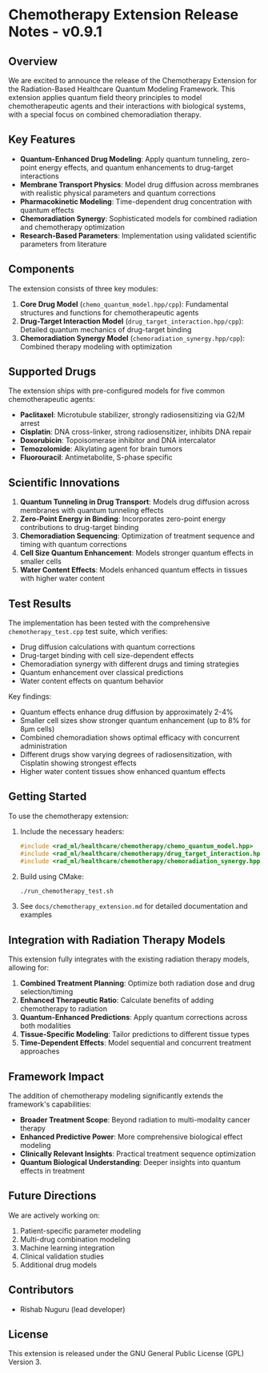 # Chemotherapy Extension Release Notes - v0.9.1

## Overview

We are excited to announce the release of the Chemotherapy Extension for the Radiation-Based Healthcare Quantum Modeling Framework. This extension applies quantum field theory principles to model chemotherapeutic agents and their interactions with biological systems, with a special focus on combined chemoradiation therapy.

## Key Features

- **Quantum-Enhanced Drug Modeling**: Apply quantum tunneling, zero-point energy effects, and quantum enhancements to drug-target interactions
- **Membrane Transport Physics**: Model drug diffusion across membranes with realistic physical parameters and quantum corrections
- **Pharmacokinetic Modeling**: Time-dependent drug concentration with quantum effects
- **Chemoradiation Synergy**: Sophisticated models for combined radiation and chemotherapy optimization
- **Research-Based Parameters**: Implementation using validated scientific parameters from literature

## Components

The extension consists of three key modules:

1. **Core Drug Model** (`chemo_quantum_model.hpp/cpp`): Fundamental structures and functions for chemotherapeutic agents
2. **Drug-Target Interaction Model** (`drug_target_interaction.hpp/cpp`): Detailed quantum mechanics of drug-target binding
3. **Chemoradiation Synergy Model** (`chemoradiation_synergy.hpp/cpp`): Combined therapy modeling with optimization

## Supported Drugs

The extension ships with pre-configured models for five common chemotherapeutic agents:

- **Paclitaxel**: Microtubule stabilizer, strongly radiosensitizing via G2/M arrest
- **Cisplatin**: DNA cross-linker, strong radiosensitizer, inhibits DNA repair
- **Doxorubicin**: Topoisomerase inhibitor and DNA intercalator
- **Temozolomide**: Alkylating agent for brain tumors
- **Fluorouracil**: Antimetabolite, S-phase specific

## Scientific Innovations

1. **Quantum Tunneling in Drug Transport**: Models drug diffusion across membranes with quantum tunneling effects
2. **Zero-Point Energy in Binding**: Incorporates zero-point energy contributions to drug-target binding
3. **Chemoradiation Sequencing**: Optimization of treatment sequence and timing with quantum corrections
4. **Cell Size Quantum Enhancement**: Models stronger quantum effects in smaller cells
5. **Water Content Effects**: Models enhanced quantum effects in tissues with higher water content

## Test Results

The implementation has been tested with the comprehensive `chemotherapy_test.cpp` test suite, which verifies:

- Drug diffusion calculations with quantum corrections
- Drug-target binding with cell size-dependent effects
- Chemoradiation synergy with different drugs and timing strategies
- Quantum enhancement over classical predictions
- Water content effects on quantum behavior

Key findings:
- Quantum effects enhance drug diffusion by approximately 2-4%
- Smaller cell sizes show stronger quantum enhancement (up to 8% for 8µm cells)
- Combined chemoradiation shows optimal efficacy with concurrent administration
- Different drugs show varying degrees of radiosensitization, with Cisplatin showing strongest effects
- Higher water content tissues show enhanced quantum effects

## Getting Started

To use the chemotherapy extension:

1. Include the necessary headers:
   ```cpp
   #include <rad_ml/healthcare/chemotherapy/chemo_quantum_model.hpp>
   #include <rad_ml/healthcare/chemotherapy/drug_target_interaction.hpp>
   #include <rad_ml/healthcare/chemotherapy/chemoradiation_synergy.hpp>
   ```

2. Build using CMake:
   ```bash
   ./run_chemotherapy_test.sh
   ```

3. See `docs/chemotherapy_extension.md` for detailed documentation and examples

## Integration with Radiation Therapy Models

This extension fully integrates with the existing radiation therapy models, allowing for:

1. **Combined Treatment Planning**: Optimize both radiation dose and drug selection/timing
2. **Enhanced Therapeutic Ratio**: Calculate benefits of adding chemotherapy to radiation
3. **Quantum-Enhanced Predictions**: Apply quantum corrections across both modalities
4. **Tissue-Specific Modeling**: Tailor predictions to different tissue types
5. **Time-Dependent Effects**: Model sequential and concurrent treatment approaches

## Framework Impact

The addition of chemotherapy modeling significantly extends the framework's capabilities:

- **Broader Treatment Scope**: Beyond radiation to multi-modality cancer therapy
- **Enhanced Predictive Power**: More comprehensive biological effect modeling
- **Clinically Relevant Insights**: Practical treatment sequence optimization
- **Quantum Biological Understanding**: Deeper insights into quantum effects in treatment

## Future Directions

We are actively working on:

1. Patient-specific parameter modeling
2. Multi-drug combination modeling
3. Machine learning integration
4. Clinical validation studies
5. Additional drug models

## Contributors

- Rishab Nuguru (lead developer)

## License

This extension is released under the GNU General Public License (GPL) Version 3.
